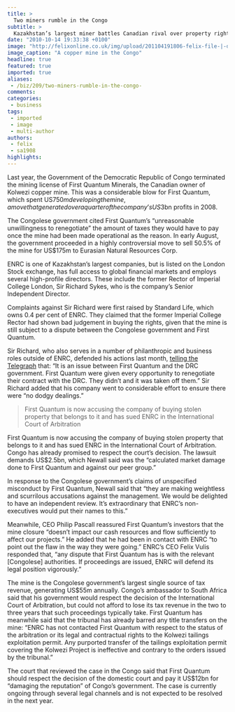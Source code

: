 ```yaml
---
title: >
  Two miners rumble in the Congo
subtitle: >
  Kazakhstan’s largest miner battles Canadian rival over property rights in a war-torn and impoverished region
date: "2010-10-14 19:33:38 +0100"
image: "http://felixonline.co.uk/img/upload/201104191806-felix-file-|-dation-a-copper-mine-in-kolwezi,-katanga,-dr-congo.jpeg"
image_caption: "A copper mine in the Congo"
headline: true
featured: true
imported: true
aliases:
 - /biz/209/two-miners-rumble-in-the-congo-
comments:
categories:
 - business
tags:
 - imported
 - image
 - multi-author
authors:
 - felix
 - sa1908
highlights:
---
```


Last year, the Government of the Democratic Republic of Congo terminated the mining license of First Quantum Minerals, the Canadian owner of Kolwezi copper mine. This was a considerable blow for First Quantum, which spent US$750m developing the mine, a move that generated over a quarter of the company’s US$3bn profits in 2008.

The Congolese government cited First Quantum’s “unreasonable unwillingness to renegotiate” the amount of taxes they would have to pay once the mine had been made operational as the reason. In early August, the government proceeded in a highly controversial move to sell 50.5% of the mine for US$175m to Eurasian Natural Resources Corp.

ENRC is one of Kazakhstan’s largest companies, but is listed on the London Stock exchange, has full access to global financial markets and employs several high-profile directors. These include the former Rector of Imperial College London, Sir Richard Sykes, who is the company’s Senior Independent Director.

Complaints against Sir Richard were first raised by Standard Life, which owns 0.4 per cent of ENRC. They claimed that the former Imperial College Rector had shown bad judgement in buying the rights, given that the mine is still subject to a dispute between the Congolese government and First Quantum.

Sir Richard, who also serves in a number of philanthropic and business roles outside of ENRC, defended his actions last month, [telling the Telegraph](http://www.telegraph.co.uk/finance/newsbysector/industry/8012436/Sir-Richard-Sykes-hits-back-over-Congo-mining-rights-dispute.html) that: “It is an issue between First Quantum and the DRC government. First Quantum were given every opportunity to renegotiate their contract with the DRC. They didn’t and it was taken off them.” Sir Richard added that his company went to considerable effort to ensure there were “no dodgy dealings.”

> First Quantum is now accusing the company of buying stolen property that belongs to it and has sued ENRC in the International Court of Arbitration

First Quantum is now accusing the company of buying stolen property that belongs to it and has sued ENRC in the International Court of Arbitration. Congo has already promised to respect the court’s decision. The lawsuit demands US$2.5bn, which Newall said was the “calculated market damage done to First Quantum and against our peer group.”

In response to the Congolese government’s claims of unspecified misconduct by First Quantum, Newall said that “they are making weightless and scurrilous accusations against the management. We would be delighted to have an independent review. It’s extraordinary that ENRC’s non-executives would put their names to this.”

Meanwhile, CEO Philip Pascall reassured First Quantum’s investors that the mine closure “doesn’t impact our cash resources and flow sufficiently to affect our projects.” He added that he had been in contact with ENRC “to point out the flaw in the way they were going.” ENRC’s CEO Felix Vulis responded that, “any dispute that First Quantum has is with the relevant [Congolese] authorities. If proceedings are issued, ENRC will defend its legal position vigorously.”

The mine is the Congolese government’s largest single source of tax revenue, generating US$55m annually. Congo’s ambassador to South Africa said that his government would respect the decision of the International Court of Arbitration, but could not afford to lose its tax revenue in the two to three years that such proceedings typically take. First Quantum has meanwhile said that the tribunal has already barred any title transfers on the mine: “ENRC has not contacted First Quantum with respect to the status of the arbitration or its legal and contractual rights to the Kolwezi tailings exploitation permit. Any purported transfer of the tailings exploitation permit covering the Kolwezi Project is ineffective and contrary to the orders issued by the tribunal.”

The court that reviewed the case in the Congo said that First Quantum should respect the decision of the domestic court and pay it US$12bn for “damaging the reputation” of Congo’s government. The case is currently ongoing through several legal channels and is not expected to be resolved in the next year.
